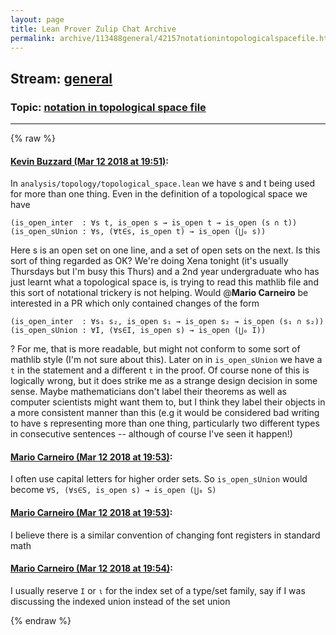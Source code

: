```yaml
---
layout: page
title: Lean Prover Zulip Chat Archive 
permalink: archive/113488general/42157notationintopologicalspacefile.html
---
```


## Stream: [general](index.html)
### Topic: [notation in topological space file](42157notationintopologicalspacefile.html)

---


{% raw %}
#### [ Kevin Buzzard (Mar 12 2018 at 19:51)](https://leanprover.zulipchat.com/#narrow/stream/113488-general/topic/notation%20in%20topological%20space%20file/near/123620935):
In `analysis/topology/topological_space.lean` we have s and t being used for more than one thing. Even in the definition of a topological space we have
```
(is_open_inter  : ∀s t, is_open s → is_open t → is_open (s ∩ t))
(is_open_sUnion : ∀s, (∀t∈s, is_open t) → is_open (⋃₀ s))
```
Here s is an open set on one line, and a set of open sets on the next. Is this sort of thing regarded as OK? We're doing Xena tonight (it's usually Thursdays but I'm busy this Thurs) and a 2nd year undergraduate who has just learnt what a topological space is, is trying to read this mathlib file and this sort of notational trickery is not helping. Would @**Mario Carneiro** be interested in a PR which only contained changes of the form
```
(is_open_inter  : ∀s₁ s₂, is_open s₁ → is_open s₂ → is_open (s₁ ∩ s₂))
(is_open_sUnion : ∀I, (∀s∈I, is_open s) → is_open (⋃₀ I))
```
? For me, that is more readable, but might not conform to some sort of mathlib style (I'm not sure about this). Later on in `is_open_sUnion` we have a `t` in the statement and a different `t` in the proof. Of course none of this is logically wrong, but it does strike me as a strange design decision in some sense. Maybe mathematicians don't label their theorems as well as computer scientists might want them to, but I think they label their objects in a more consistent manner than this (e.g it would be considered bad writing to have s representing more than one thing, particularly two different types in consecutive sentences -- although of course I've seen it happen!)

#### [ Mario Carneiro (Mar 12 2018 at 19:53)](https://leanprover.zulipchat.com/#narrow/stream/113488-general/topic/notation%20in%20topological%20space%20file/near/123621019):
I often use capital letters for higher order sets. So `is_open_sUnion` would become `∀S, (∀s∈S, is_open s) → is_open (⋃₀ S)`

#### [ Mario Carneiro (Mar 12 2018 at 19:53)](https://leanprover.zulipchat.com/#narrow/stream/113488-general/topic/notation%20in%20topological%20space%20file/near/123621034):
I believe there is a similar convention of changing font registers in standard math

#### [ Mario Carneiro (Mar 12 2018 at 19:54)](https://leanprover.zulipchat.com/#narrow/stream/113488-general/topic/notation%20in%20topological%20space%20file/near/123621093):
I usually reserve `I` or `ι` for the index set of a type/set family, say if I was discussing the indexed union instead of the set union


{% endraw %}
